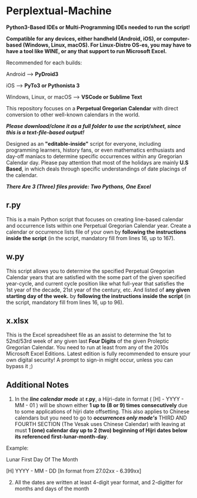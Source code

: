 # Perplextual-Machine

**Python3-Based IDEs or Multi-Programming IDEs needed to run the script!**

**Compatible for any devices, either handheld (Android, iOS), or computer-based (Windows, Linux, macOS). For Linux-Distro OS-es, you may have to have a tool like WINE, or any that support to run Microsoft Excel.**

Recommended for each builds:

Android --> **PyDroid3**

iOS --> **PyTo3 or Pythonista 3**

Windows, Linux, or macOS --> **VSCode or Sublime Text**






This repository focuses on a **Perpetual Gregorian Calendar** with direct conversion to other well-known calendars in the world.

**_Please download/clone it as a full folder to use the script/sheet, since this is a text-file-based output!_**

Designed as an **"editable-inside"** script for everyone, including programming learners, history fans, or even mathematics enthusiasts and day-off maniacs to determine specific occurrences within any Gregorian Calendar day. Please pay attention that most of the holidays are mainly **U.S Based**, in which deals through specific understandings of date placings of the calendar.


***There Are 3 (Three) files provide: Two Pythons, One Excel***

## r.py

This is a main Python script that focuses on creating line-based calendar and occurrence lists within one Perpetual Gregorian Calendar year. Create a calendar or occurrence lists file of your own by **following the instructions inside the script** (in the script, mandatory fill from lines 16, up to 167).

## w.py

This script allows you to determine the specified Perpetual Gregorian Calendar years that are satisfied with the some part of the given specified year-cycle, and current cycle position like what full-year that satisfies the 1st year of the decade, 21st year of the century, etc. And listed of **any given starting day of the week.** by **following the instructions inside the script** (in the script, mandatory fill from lines 16, up to 96).

## x.xlsx

This is the Excel spreadsheet file as an assist to determine the 1st to 52nd/53rd week of any given last **Four Digits** of the given Proleptic Gregorian Calendar. You need to run at least from any of the 2010s Microsoft Excel Editions. Latest edition is fully recommended to ensure your own digital security! A prompt to sign-in might occur, unless you can bypass it ;)







## Additional Notes

1. In the _**line calendar mode**_ at **r.py**, a Hijri-date in format ( [H] - YYYY - MM - 01 ) will be shown either **1 up to (8 or 9) times consecutively** due to some applications of hijri date offsetting. This also applies to Chinese calendars but you need to go to _**occurrences only mode's**_ THIRD AND FOURTH SECTION (The Vesak uses Chinese Calendar) with leaving at must **1 (one) calendar day up to 2 (two) beginning of Hijri dates below its referenced first-lunar-month-day**.

  Example:

  Lunar First Day Of The Month
  
  [H] YYYY - MM - DD [In format from 27.02xx - 6.399xx]
  

2. All the dates are written at least 4-digit year format, and 2-digitter for months and days of the month
